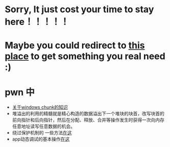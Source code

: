 # Sorry, It just cost your time to stay here！！！！！
# Maybe you could redirect to [this place](http://github.com/ring04h/) to get something you real need :)
# pwn 中
- [关于windows chunk的知识](http://www.cnblogs.com/aliflycoris/p/5914663.html)
- 堆溢出的利用的精髓就是精心构造的数据溢出下一个堆块的块首，改写块首的前向指针和后向指针，然后在分配、释放、合并等操作发生时获得一次向内存任意地址读写任意数据的机会。
- 绕过保护机制的 一些方法[在这](http://www.cnblogs.com/bingghost/p/3977696.html)
- app动态调试的基本操作[在这](https://bbs.pediy.com/thread-217612.htm)

